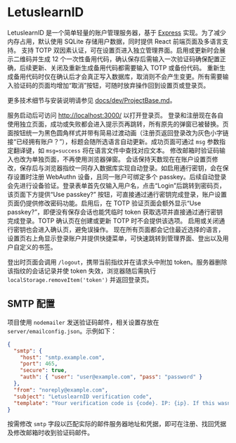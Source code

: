 # LetuslearnID

LetuslearnID 是一个简单轻量的账户管理服务器，基于 [Express](https://expressjs.com/) 实现。为了减少内存占用，默认使用 SQLite 存储用户数据，同时提供 React 前端页面及多语言支持。
支持 TOTP 双因素认证，可在设置页进入独立管理界面。启用或更新时会展示二维码并生成 12 个一次性备用代码，确认保存后需输入一次验证码确保配置正确，后续更新、关闭及重新生成备用代码都需要输入 TOTP 或备份代码。
重新生成备用代码时仅在确认后才会真正写入数据库，取消则不会产生变更。所有需要输入验证码的页面均增加“取消”按钮，可随时放弃操作回到设置页或登录页。

更多技术细节与安装说明请参见 [docs/dev/ProjectBase.md](docs/dev/ProjectBase.md)。

服务启动后可访问 [http://localhost:3000/](http://localhost:3000/) 以打开登录页。
登录和注册现在各自使用独立页面，成功或失败都会进入提示页再跳转，所有原先的弹窗已被替换。页面按钮统一为黑色圆角样式并带有简易过渡动画（注册页返回登录改为灰色小字链接“已经拥有账户？”），标题会随所选语言自动更新。成功页面可通过 `msg` 参数指定翻译键，如 `msg=success` 将在语言文件中查找对应文本。
修改邮箱时验证码输入也改为单独页面，不再使用浏览器弹窗。
会话保持天数现在在账户设置页修改，保存后与浏览器指纹一同存入数据库实现自动登录。如启用通行密钥，会在保存设置时注册 WebAuthn 设备，且同一账户可绑定多个 passkey。后续自动登录会先进行设备验证。登录表单首先仅输入用户名，点击“Login”后跳转到密码页，该页面下方提供“Use passkey?” 按钮，可直接通过通行密钥完成登录，账户设置页面仍提供修改密码功能。启用后，在 TOTP 验证页面会额外显示“Use passkey?”，即便没有保存会话也能凭临时 token 获取选项并直接通过通行密钥完成登录。TOTP 确认页在创建或更新 TOTP 时不会提供该选项。
启用或关闭通行密钥也会进入确认页，避免误操作。
现在所有页面都会记住最近选择的语言，设置页右上角显示登录账户并提供快捷菜单，可快速跳转到管理界面、登出以及用户自定义的书签。

登出时页面会调用 `/logout`，携带当前指纹并在请求头中附加 token。服务器删除该指纹的会话记录并使 token 失效，浏览器随后需执行 `localStorage.removeItem('token')` 并返回登录页。

## SMTP 配置

项目使用 `nodemailer` 发送验证码邮件，相关设置存放在 `server/emailconfig.json`。示例如下：

```json
{
  "smtp": {
    "host": "smtp.example.com",
    "port": 465,
    "secure": true,
    "auth": { "user": "user@example.com", "pass": "password" }
  },
  "from": "noreply@example.com",
  "subject": "LetuslearnID verification code",
  "template": "Your verification code is {code}. IP: {ip}. If this wasn't you please ignore this email."
}
```

按需修改 `smtp` 字段以匹配实际的邮件服务器地址和凭据，即可在注册、找回凭据及修改邮箱时收到验证码邮件。

